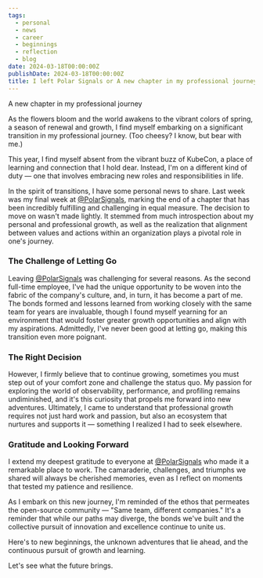 ```yaml
---
tags:
  - personal
  - news
  - career
  - beginnings
  - reflection
  - blog
date: 2024-03-18T00:00:00Z
publishDate: 2024-03-18T00:00:00Z
title: I left Polar Signals or A new chapter in my professional journey
---
```


A new chapter in my professional journey

As the flowers bloom and the world awakens to the vibrant colors of spring, a season of renewal and growth, I find myself embarking on a significant transition in my professional journey. (Too cheesy? I know, but bear with me.)

This year, I find myself absent from the vibrant buzz of KubeCon, a place of learning and connection that I hold dear. Instead, I'm on a different kind of duty — one that involves embracing new roles and responsibilities in life.

In the spirit of transitions, I have some personal news to share. Last week was my final week at [@PolarSignals](https://www.polarsignals.com/), marking the end of a chapter that has been incredibly fulfilling and challenging in equal measure. The decision to move on wasn't made lightly. It stemmed from much introspection about my personal and professional growth, as well as the realization that alignment between values and actions within an organization plays a pivotal role in one's journey.

### The Challenge of Letting Go

Leaving [@PolarSignals](https://www.polarsignals.com/) was challenging for several reasons. As the second full-time employee, I've had the unique opportunity to be woven into the fabric of the company's culture, and, in turn, it has become a part of me. The bonds formed and lessons learned from working closely with the same team for years are invaluable, though I found myself yearning for an environment that would foster greater growth opportunities and align with my aspirations. Admittedly, I've never been good at letting go, making this transition even more poignant.

### The Right Decision

However, I firmly believe that to continue growing, sometimes you must step out of your comfort zone and challenge the status quo. My passion for exploring the world of observability, performance, and profiling remains undiminished, and it's this curiosity that propels me forward into new adventures. Ultimately, I came to understand that professional growth requires not just hard work and passion, but also an ecosystem that nurtures and supports it — something I realized I had to seek elsewhere.

### Gratitude and Looking Forward

I extend my deepest gratitude to everyone at [@PolarSignals](https://www.polarsignals.com/) who made it a remarkable place to work. The camaraderie, challenges, and triumphs we shared will always be cherished memories, even as I reflect on moments that tested my patience and resilience.

As I embark on this new journey, I'm reminded of the ethos that permeates the open-source community — "Same team, different companies." It's a reminder that while our paths may diverge, the bonds we've built and the collective pursuit of innovation and excellence continue to unite us.

Here's to new beginnings, the unknown adventures that lie ahead, and the continuous pursuit of growth and learning.

Let's see what the future brings.